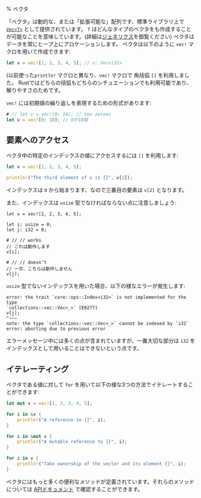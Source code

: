 % ベクタ
<!-- % Vectors -->

<!-- A ‘vector’ is a dynamic or ‘growable’ array, implemented as the standard -->
<!-- library type [`Vec<T>`][vec]. The `T` means that we can have vectors -->
<!-- of any type (see the chapter on [generics][generic] for more). -->
<!-- Vectors always allocate their data on the heap. -->
<!-- You can create them with the `vec!` macro: -->
「ベクタ」は動的な、または「拡張可能な」配列です、標準ライブラリ上で [`Vec<T>`][vec] として提供されています。
`T` はどんなタイプのベクタをも作成することが可能なことを意味しています。(詳細は[ジェネリクス][generic]を御覧ください)
ベクタはデータを常にヒープ上にアロケーションします。
ベクタは以下のように `vec!` マクロを用いて作成できます:

```rust
let v = vec![1, 2, 3, 4, 5]; // v: Vec<i32>
```

<!-- (Notice that unlike the `println!` macro we’ve used in the past, we use square -->
<!-- brackets `[]` with `vec!` macro. Rust allows you to use either in either situation, -->
<!-- this is just convention.) -->
(以前使った`println!` マクロと異なり、`vec!` マクロで 角括弧 `[]` を利用しました。
Rustではどちらの括弧もどちらのシチュエーションでも利用可能であり、解りやすさのためです。

<!-- There’s an alternate form of `vec!` for repeating an initial value: -->
`vec!` には初期値の繰り返しを表現するための形式があります:

```rust
# // let v = vec![0; 10]; // ten zeroes
let v = vec![0; 10]; // 0が10個
```

## 要素へのアクセス

<!-- To get the value at a particular index in the vector, we use `[]`s: -->
ベクタ中の特定のインデックスの値にアクセスするには `[]` を利用します:

```rust
let v = vec![1, 2, 3, 4, 5];

println!("The third element of v is {}", v[2]);
```

<!-- The indices count from `0`, so the third element is `v[2]`.-->
インデックスは `0` から始まります、なので三番目の要素は `v[2]` となります。

<!-- It’s also important to note that you must index with the `usize` type: -->
また、インデックスは `usize` 型でなければならない点に注意しましょう:

```ignore
let v = vec![1, 2, 3, 4, 5];

let i: usize = 0;
let j: i32 = 0;

# // // works
// これは動作します
v[i];

# // // doesn’t
// 一方、こちらは動作しません
v[j];
```

<!-- Indexing with a non-`usize` type gives an error that looks like this: -->
`usize` 型でないインデックスを用いた場合、以下の様なエラーが発生します:

```text
error: the trait `core::ops::Index<i32>` is not implemented for the type
`collections::vec::Vec<_>` [E0277]
v[j];
^~~~
note: the type `collections::vec::Vec<_>` cannot be indexed by `i32`
error: aborting due to previous error
```

<!-- There’s a lot of punctuation in that message, but the core of it makes sense: -->
<!-- you cannot index with an `i32`. -->
エラーメッセージ中には多くの点が含まれていますが、一番大切な部分は `i32` をインデックスとして用いることはできないという点です。

## イテレーティング

<!-- Once you have a vector, you can iterate through its elements with `for`. There -->
<!-- are three versions: -->
ベクタである値に対して `for` を用いて以下の様な3つの方法でイテレートすることができます:

```rust
let mut v = vec![1, 2, 3, 4, 5];

for i in &v {
    println!("A reference to {}", i);
}

for i in &mut v {
    println!("A mutable reference to {}", i);
}

for i in v {
    println!("Take ownership of the vector and its element {}", i);
}
```

<!-- Vectors have many more useful methods, which you can read about in [their -->
<!-- API documentation][vec]. -->
ベクタにはもっと多くの便利なメソッドが定義されています。それらのメソッドについては [APIドキュメント][vec] で確認することができます。

[vec]: ../std/vec/index.html
[generic]: generics.html
